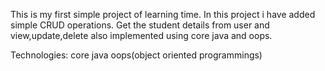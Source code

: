 This is my first simple project of learning time. 
In this project i have added simple CRUD operations. 
Get the student details from user and view,update,delete also implemented using core java and oops.

Technologies:
  core java
  oops(object oriented programmings)
